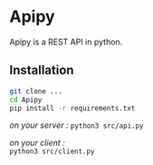 # Apipy

Apipy is a REST API in python.

## Installation  

```sh 
git clone ... 
cd Apipy
pip install -r requirements.txt
```

*on your server :*
`python3 src/api.py` 

*on your client :*  
`python3 src/client.py`  


